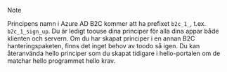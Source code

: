 > [!NOTE]
> Principens namn i Azure AD B2C kommer att ha prefixet `b2c_1_`, t.ex. `b2c_1_sign_up`.  Du är ledigt toouse dina principer för alla dina appar både klienten och servern.  Om du har skapat principer i en annan B2C hanteringspaketen, finns det inget behov av toodo så igen. Du kan återanvända hello principer som du skapat tidigare i hello-portalen om de matchar hello programmet hello krav.
> 
> 

